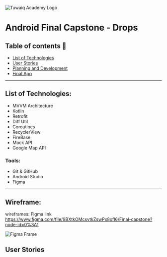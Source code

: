 ![Tuwaiq Academy Logo](https://camo.githubusercontent.com/37ca472e2afb74974a0314d89af8f470422a79582bed0d188f9927777230195d/68747470733a2f2f6c61756e63682e73612f6173736574732f696d616765732f6c6f676f732f7475776169712d61636164656d792d6c6f676f2e737667)


# Android Final Capstone - Drops


## Table of contents 📄
- [List of Technologies](#list-of-technologies)
- [User Stories](#wireframe)
- [Planning and Development](#planning-and-development)
- [Final App](#final-app)

<hr>

## List of Technologies:
-  MVVM Architecture
-  Kotlin
-  Retrofit
-  Diff Util
-  Coroutines
-  RecyclerView
-  FireBase 
-  Mock API
-  Google Map API

###  Tools:

-   Git & GitHub
-   Android Studio
-   Figma

<hr>


## Wireframe:

wireframes:
Figma link   https://www.figma.com/file/9BXtkOMcsvtkZswPx8xfI6/Final-capstone?node-id=0%3A1

![Figma Frame]()

## User Stories
